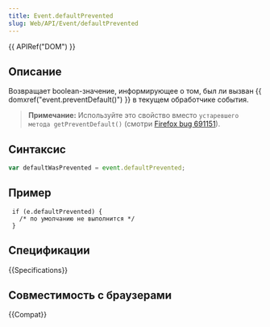 ```yaml
---
title: Event.defaultPrevented
slug: Web/API/Event/defaultPrevented
---
```


{{ APIRef("DOM") }}

## Описание

Возвращает boolean-значение, информирующее о том, был ли вызван {{ domxref("event.preventDefault()") }} в текущем обработчике события.

> **Примечание:** Используйте это свойство вместо `устаревшего метода getPreventDefault()` (смотри [Firefox bug 691151](https://bugzil.la/691151)).

## Синтаксис

```js
var defaultWasPrevented = event.defaultPrevented;
```

## Пример

```
 if (e.defaultPrevented) {
   /* по умолчанию не выполнится */
 }
```

## Спецификации

{{Specifications}}

## Совместимость с браузерами

{{Compat}}
